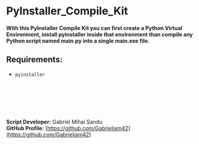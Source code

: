 # PyInstaller_Compile_Kit 

#### With this PyInstaller Compile Kit you can first create a Python Virtual Environment, install pyinstaller inside that environment than compile any Python script named main.py into a single main.exe file. 



## Requirements:

- `pyinstaller`




<br><br>





<br><br>




**Script Developer:** Gabriel Mihai Sandu  
**GitHub Profile:** [https://github.com/Gabrieliam42](https://github.com/Gabrieliam42)
